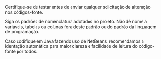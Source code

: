 Certifique-se de testar antes de enviar qualquer solicitação de alteração nos códigos-fonte.

Siga os padrões de nomenclatura adotados no projeto. Não dê nome a variáveis, tabelas ou colunas fora deste padrão ou do padrão da linguagem de programação.

Caso codifique em Java fazendo uso de NetBeans, recomendamos a identação automática para maior clareza e facilidade de leitura do código-fonte por todos.
